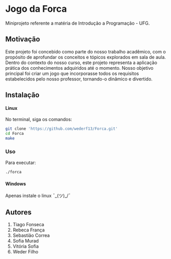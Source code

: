 # Jogo da Forca
Miniprojeto referente a matéria de Introdução a Programação - UFG.

## Motivação 
Este projeto foi concebido como parte do nosso trabalho acadêmico, com o propósito de aprofundar os conceitos e tópicos explorados em sala de aula. Dentro do contexto do nosso curso, este projeto representa a aplicação prática dos conhecimentos adquiridos até o momento. Nosso objetivo principal foi criar um jogo que incorporasse todos os requisitos estabelecidos pelo nosso professor, tornando-o dinâmico e divertido.

## Instalação 

#### Linux

No terminal, siga os comandos: 

```bash
git clone 'https://github.com/wederf13/Forca.git'
cd Forca
make
```
### Uso
Para executar:
```bash
./forca
```

#### Windows
Apenas instale o linux ¯\_(ツ)_/¯

## Autores

1. Tiago Fonseca
2. Rebeca França
3. Sebastião Correa
4. Sofia Murad
5. Vitória Sofia
6. Weder Filho


